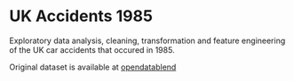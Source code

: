 # UK Accidents 1985

Exploratory data analysis, cleaning, transformation and feature engineering of the UK car accidents that occured in 1985.

Original dataset is available at [opendatablend](https://www.opendatablend.io/dataset/?name=open-data-blend-road-safety-1979-1989)
